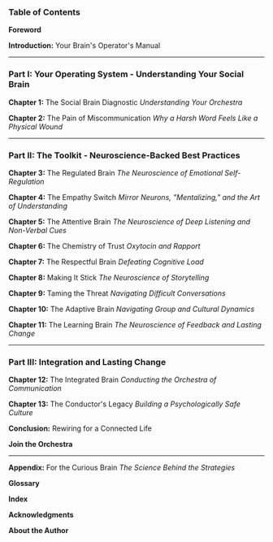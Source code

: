 ### **Table of Contents**

**Foreword**

**Introduction:** Your Brain's Operator's Manual

---

### **Part I: Your Operating System - Understanding Your Social Brain**

**Chapter 1:** The Social Brain Diagnostic
*Understanding Your Orchestra*

**Chapter 2:** The Pain of Miscommunication
*Why a Harsh Word Feels Like a Physical Wound*

---

### **Part II: The Toolkit - Neuroscience-Backed Best Practices**

**Chapter 3:** The Regulated Brain
*The Neuroscience of Emotional Self-Regulation*

**Chapter 4:** The Empathy Switch
*Mirror Neurons, "Mentalizing," and the Art of Understanding*

**Chapter 5:** The Attentive Brain
*The Neuroscience of Deep Listening and Non-Verbal Cues*

**Chapter 6:** The Chemistry of Trust
*Oxytocin and Rapport*

**Chapter 7:** The Respectful Brain
*Defeating Cognitive Load*

**Chapter 8:** Making It Stick
*The Neuroscience of Storytelling*

**Chapter 9:** Taming the Threat
*Navigating Difficult Conversations*

**Chapter 10:** The Adaptive Brain
*Navigating Group and Cultural Dynamics*

**Chapter 11:** The Learning Brain
*The Neuroscience of Feedback and Lasting Change*

---

### **Part III: Integration and Lasting Change**

**Chapter 12:** The Integrated Brain
*Conducting the Orchestra of Communication*

**Chapter 13:** The Conductor's Legacy
*Building a Psychologically Safe Culture*

**Conclusion:** Rewiring for a Connected Life

**Join the Orchestra**

---

**Appendix:** For the Curious Brain
*The Science Behind the Strategies*

**Glossary**

**Index**

**Acknowledgments**

**About the Author**
      